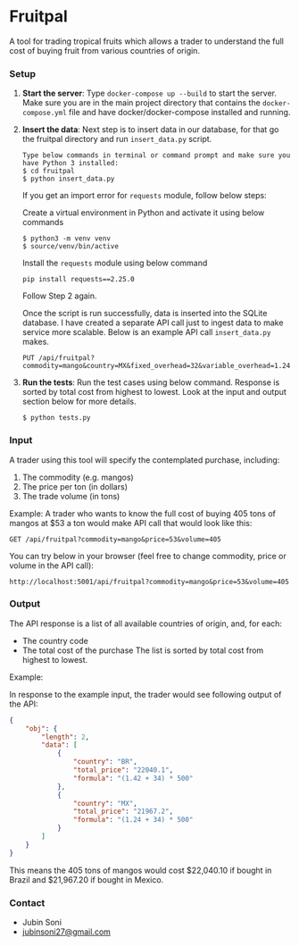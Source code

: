 # Fruitpal

A tool for trading tropical fruits which allows a trader to understand the full
cost of buying fruit from various countries of origin.

### Setup
1. **Start the server**: Type `docker-compose up --build` to start the server. Make sure you are in the main project directory that contains the `docker-compose.yml` file and have docker/docker-compose installed and running.
2. **Insert the data**: Next step is to insert data in our database, for that go the fruitpal directory and run `insert_data.py` script.
    ```
    Type below commands in terminal or command prompt and make sure you have Python 3 installed:
    $ cd fruitpal
    $ python insert_data.py
    ```
    If you get an import error for `requests` module, follow below steps:
    
    Create a virtual environment in Python and activate it using below commands
    ```
    $ python3 -m venv venv
    $ source/venv/bin/active
    ```
    Install the `requests` module using below command
    ```
    pip install requests==2.25.0
    ```
    Follow Step 2 again.
    
    Once the script is run successfully, data is inserted into the SQLite database. I have created a separate API call just to ingest data to make service more scalable. Below is an example API call `insert_data.py` makes. 
    ```
    PUT /api/fruitpal?commodity=mango&country=MX&fixed_overhead=32&variable_overhead=1.24
    ```
3. **Run the tests**: Run the test cases using below command. Response is sorted by total cost from highest to lowest. Look at the input and output section below for more details.
    ```
    $ python tests.py
    ```

### Input
A trader using this tool will specify the contemplated purchase, including:
1. The commodity (e.g. mangos)
2. The price per ton (in dollars)
3. The trade volume (in tons)

Example:
A trader who wants to know the full cost of buying 405 tons of mangos at $53 a ton would make API call that would look like this:
```text
GET /api/fruitpal?commodity=mango&price=53&volume=405
```
You can try below in your browser (feel free to change commodity, price or volume in the API call):
```
http://localhost:5001/api/fruitpal?commodity=mango&price=53&volume=405
```

### Output
The API response is a list of all available countries of origin, and, for each:
- The country code
- The total cost of the purchase
The list is sorted by total cost from highest to lowest.

Example:

In response to the example input, the trader would see following output of the API:
```json
{
    "obj": {
        "length": 2,
        "data": [
            {
                "country": "BR",
                "total_price": "22040.1",
                "formula": "(1.42 + 34) * 500"
            },
            {
                "country": "MX",
                "total_price": "21967.2",
                "formula": "(1.24 + 34) * 500"
            }
        ]
    }
}
```

This means the 405 tons of mangos would cost $22,040.10 if bought in Brazil and $21,967.20 if
bought in Mexico.


### Contact
- Jubin Soni
- jubinsoni27@gmail.com